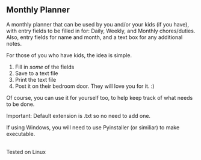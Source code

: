 ## Monthly Planner


A monthly planner that can be used by you and/or your kids (if you have),  
with entry fields to be filled in for: Daily, Weekly, and Monthly chores/duties.  
Also,  entry fields for name and month, and a text box for any additional notes.  

For those of you who have kids, the idea is simple.  
1. Fill in *some* of the fields  
2. Save to a text file 
3. Print the text file
4. Post it on their bedroom door. They will love you for it. :)  

Of course, you can use it for yourself too, to help keep track of what needs to be done.  

Important: Default extension is .txt so no need to add one.  


If using Windows, you will need to use Pyinstaller (or similiar) to make executable.


<br>
Tested on Linux
  






